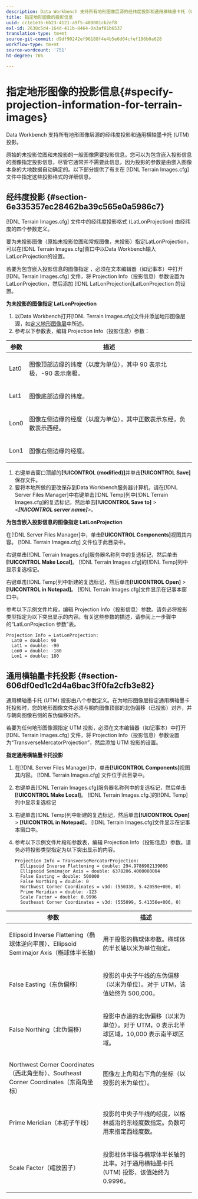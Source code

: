 ```yaml
---
description: Data Workbench 支持所有地形图像层源的经纬度投影和通用横轴墨卡托 (UTM) 投影。
title: 指定地形图像的投影信息
uuid: cc1e1e35-6b23-4121-a9f5-489001cb2ef8
exl-id: 2638c5d4-164d-411b-8464-0a3af81b6537
translation-type: tm+mt
source-git-commit: d9df90242ef96188f4e4b5e6d04cfef196b0a628
workflow-type: tm+mt
source-wordcount: '751'
ht-degree: 76%

---
```


# 指定地形图像的投影信息{#specify-projection-information-for-terrain-images}

Data Workbench 支持所有地形图像层源的经纬度投影和通用横轴墨卡托 (UTM) 投影。

原始的未投影位图和未投影的一般图像需要投影信息。您可以为包含嵌入投影信息的图像指定投影信息，尽管它通常并不需要此信息，因为投影的参数是由嵌入图像本身的大地数据自动确定的。以下部分提供了有关在 [!DNL Terrain Images.cfg] 文件中指定这些投影格式的详细信息。

## 经纬度投影 {#section-6e335357ec28462ba39c565e0a5986c7}

[!DNL Terrain Images.cfg] 文件中的经纬度投影格式 (LatLonProjection) 由经纬度的四个参数定义。

要为未投影图像（原始未投影位图和常规图像，未投影）指定LatLonProjection，可以在[!DNL Terrain Images.cfg]窗口中以Data Workbench输入LatLonProjection的设置。

若要为包含嵌入投影信息的图像指定 ，必须在文本编辑器（如记事本）中打开 [!DNL Terrain Images.cfg] 文件，将 Projection Info（投影信息）参数设置为 LatLonProjection，然后添加 [!DNL LatLonProjection]LatLonProjection 的设置。

**为未投影的图像指定 LatLonProjection**

1. 以Data Workbench打开[!DNL Terrain Images.cfg]文件并添加地形图像层源，如[定义地形图像层](../../../../home/c-get-started/c-im-layers/c-ter-img-layers/c-ter-img-layers.md#concept-f4b3a20969354ca38955e3fd5beb0f4f)中所述。
1. 参考以下参数表，编辑 Projection Info（投影信息）参数：

<table id="table_32F6EADB2DA34592ABD6FFAC9E00BB27"> 
 <thead> 
  <tr> 
   <th colname="col1" class="entry"> 参数 </th> 
   <th colname="col2" class="entry"> 描述 </th> 
  </tr>
 </thead>
 <tbody> 
  <tr> 
   <td colname="col1"> <p>Lat0 </p> </td> 
   <td colname="col2"> <p>图像顶部边缘的纬度（以度为单位），其中 90 表示北极，-90 表示南极。 </p> </td> 
  </tr> 
  <tr> 
   <td colname="col1"> <p>Lat1 </p> </td> 
   <td colname="col2"> <p>图像底部边缘的纬度。 </p> </td> 
  </tr> 
  <tr> 
   <td colname="col1"> <p>Lon0 </p> </td> 
   <td colname="col2"> <p>图像左侧边缘的经度（以度为单位），其中正数表示东经，负数表示西经。 </p> </td> 
  </tr> 
  <tr> 
   <td colname="col1"> <p>Lon1 </p> </td> 
   <td colname="col2"> <p>图像右侧边缘的经度。 </p> </td> 
  </tr> 
 </tbody> 
</table>

1. 右键单击窗口顶部的&#x200B;**[!UICONTROL (modified)]**&#x200B;并单击&#x200B;**[!UICONTROL Save]**&#x200B;保存文件。
1. 要将本地所做的更改保存到Data Workbench服务器计算机，请在[!DNL Server Files Manager]中右键单击[!DNL Temp]列中[!DNL Terrain Images.cfg]的复选标记，然后单击&#x200B;**[!UICONTROL Save to]** > *&lt;**[!UICONTROL server name]**>*。

**为包含嵌入投影信息的图像指定 LatLonProjection**

在[!DNL Server Files Manager]中，单击&#x200B;**[!UICONTROL Components]**&#x200B;视图其内容。 [!DNL Terrain Images.cfg] 文件位于此目录中。

右键单击[!DNL Terrain Images.cfg]服务器名称列中的复选标记，然后单击&#x200B;**[!UICONTROL Make Local]**。 [!DNL Terrain Images.cfg]的[!DNL Temp]列中显示复选标记。

右键单击[!DNL Temp]列中新建的复选标记，然后单击&#x200B;**[!UICONTROL Open]** > **[!UICONTROL in Notepad]**。 [!DNL Terrain Images.cfg]文件显示在记事本窗口中。

参考以下示例文件片段，编辑 Projection Info（投影信息）参数。请务必将投影类型指定为以下突出显示的内容。有关这些参数的描述，请参阅上一步骤中的“LatLonProjection 参数”表。

```
Projection Info = LatLonProjection:
  Lat0 = double: 90
  Lat1 = double: -90
  Lon0 = double: -180
  Lon1 = double: 180
```

## 通用横轴墨卡托投影  {#section-606df0ed1c2d4a6bac3ff0fa2cfb3e82}

通用横轴墨卡托 (UTM) 投影由八个参数定义。在为地形图像层指定通用横轴墨卡托投影时，您的地形图像文件必须与朝向图像顶部的北伪偏移（已投影）对齐，并与朝向图像右侧的东伪偏移对齐。

若要为任何地形图像源指定 UTM 投影，必须在文本编辑器（如记事本）中打开 [!DNL Terrain Images.cfg] 文件，将 Projection Info（投影信息）参数设置为“TransverseMercatorProjection”，然后添加 UTM 投影的设置。

**指定通用横轴墨卡托投影**

1. 在[!DNL Server Files Manager]中，单击&#x200B;**[!UICONTROL Components]**&#x200B;视图其内容。 [!DNL Terrain Images.cfg] 文件位于此目录中。
1. 右键单击[!DNL Terrain Images.cfg]服务器名称列中的复选标记，然后单击&#x200B;**[!UICONTROL Make Local]**。 [!DNL Terrain Images.cfg.]的[!DNL Temp]列中显示复选标记
1. 右键单击[!DNL Temp]列中新建的复选标记，然后单击&#x200B;**[!UICONTROL Open]** > **[!UICONTROL in Notepad]**。 [!DNL Terrain Images.cfg]文件显示在记事本窗口中。
1. 参考以下示例文件片段和参数表，编辑 Projection Info（投影信息）参数。请务必将投影类型指定为以下突出显示的内容。

   ```
   Projection Info = TransverseMercatorProjection:
     Ellipsoid Inverse Flattening = double: 294.9786982139006
     Ellipsoid Semimajor Axis = double: 6378206.4000000004
     False Easting = double: 500000
     False Northing = double: 0
     Northwest Corner Coordinates = v3d: (550339, 5.42059e+006, 0)
     Prime Meridian = double: -123
     Scale Factor = double: 0.9996
     Southeast Corner Coordinates = v3d: (555099, 5.41356e+006, 0)
   ```

<table id="table_71AEEAE808B9436B9846987A54D5D1D2"> 
 <thead> 
  <tr> 
   <th colname="col1" class="entry"> 参数 </th> 
   <th colname="col2" class="entry"> 描述 </th> 
  </tr>
 </thead>
 <tbody> 
  <tr> 
   <td colname="col1"> <p>Ellipsoid Inverse Flattening（椭球体逆向平展）、Ellipsoid Semimajor Axis（椭球体半长轴） </p> </td> 
   <td colname="col2"> <p>用于投影的椭球体参数。椭球体的半长轴以米为单位指定。 </p> </td> 
  </tr> 
  <tr> 
   <td colname="col1"> <p>False Easting（东伪偏移） </p> </td> 
   <td colname="col2"> <p>投影的中央子午线的东伪偏移（以米为单位）。对于 UTM，该值始终为 500,000。 </p> </td> 
  </tr> 
  <tr> 
   <td colname="col1"> <p>False Northing（北伪偏移） </p> </td> 
   <td colname="col2"> <p>投影中赤道的北伪偏移（以米为单位）。对于 UTM，0 表示北半球区域，10,000 表示南半球区域。 </p> </td> 
  </tr> 
  <tr> 
   <td colname="col1"> <p>Northwest Corner Coordinates（西北角坐标）、Southeast Corner Coordinates（东南角坐标） </p> </td> 
   <td colname="col2"> <p>图像左上角和右下角的坐标（以投影的米为单位）。 </p> </td> 
  </tr> 
  <tr> 
   <td colname="col1"> <p>Prime Meridian（本初子午线） </p> </td> 
   <td colname="col2"> <p>投影的中央子午线的经度，以格林威治的东经度数指定。负数可用来指定西经度数。 </p> </td> 
  </tr> 
  <tr> 
   <td colname="col1"> <p>Scale Factor（缩放因子） </p> </td> 
   <td colname="col2"> <p>投影柱体半径与椭球体半长轴的比率。对于通用横轴墨卡托 (UTM) 投影，该值始终为 0.9996。 </p> </td> 
  </tr> 
 </tbody> 
</table>
